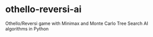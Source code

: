 # othello-reversi-ai
Othello/Reversi game with Minimax and Monte Carlo Tree Search AI algorithms in Python
